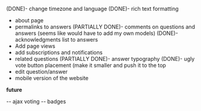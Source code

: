(DONE)- change timezone and language
(DONE)- rich text formatting
- about page
- permalinks to answers
(PARTIALLY DONE)- comments on questions and answers (seems like would have to add my own models)
(DONE)- acknowledgments list to answers
- Add page views
- add subscriptions and notifications
- related questions
(PARTIALLY DONE)- answer typography
(DONE)- ugly vote button placement (make it smaller and push it to the top
- edit question/answer
- mobile version of the website

__future__

-- ajax voting
-- badges


